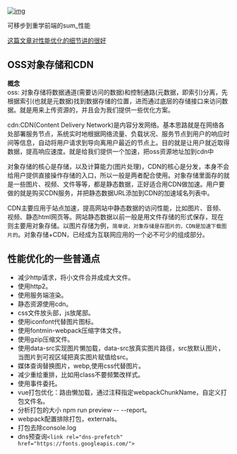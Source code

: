 <a data-fancybox title="img" href="https://p9-juejin.byteimg.com/tos-cn-i-k3u1fbpfcp/c840271dc457409baa0ed1996f38ed04~tplv-k3u1fbpfcp-watermark.awebp">![img](https://p9-juejin.byteimg.com/tos-cn-i-k3u1fbpfcp/c840271dc457409baa0ed1996f38ed04~tplv-k3u1fbpfcp-watermark.awebp)</a>

可移步到重学前端的sum_性能 

[这篇文章对性能优化的细节讲的很好](https://juejin.cn/post/6949896020788690958)

## OSS对象存储和CDN

**概念**<br>
oss: 对象存储将数据通道(需要访问的数据)和控制通路(元数据，即索引)分离，先根据索引(也就是元数据)找到数据存储的位置，进而通过底层的存储接口来访问数据。就是用来上传资源的，并且会为我们提供一些优化方案。

cdn:CDN(Content Delivery Network)是内容分发网络。基本思路就是在网络各处部署服务节点，系统实时地根据网络流量、负载状况、服务节点到用户的响应时间等信息，自动将用户请求到导向离用户最近的节点上。目的就是让用户就近取得数据，提高响应速度。就是给我们提供一个加速，把oss资源地址加到cdn中

对象存储的核心是存储，以及计算能力(图片处理)，CDN的核心是分发，本身不会给用户提供直接操作存储的入口，所以一般是两者配合使用。对象存储里面存的就是一些图片、视频、文件等等，都是静态数据，正好适合用CDN做加速。用户要做的就是购买CDN服务，并把静态数据URL添加到CDN的加速域名列表中。

CDN主要应用于站点加速，提高网站中静态数据的访问性能，比如图片、音频、视频、静态html网页等。网站静态数据以前一般是用文件存储的形式保存，现在则主要用对象存储。以图片存储为例，`简单说，对象存储是存图片的，CDN是加速下载图片的`。对象存储+CDN，已经成为互联网应用的一个必不可少的组成部分。

## 性能优化的一些普通点
- 减少http请求，将小文件合并成成大文件。
- 使用http2。
- 使用服务端渲染。
- 静态资源使用cdn。
- css文件放头部，js放尾部。
- 使用iconfont代替图片图标。
- 使用fontmin-webpack压缩字体文件。
- 使用gzip压缩文件。
- 使用data-src实现图片懒加载，data-src放真实图片路径，src放默认图片，当图片到可视区域把真实图片赋值给src。
- 媒体查询替换图片，webp,使用css代替图片。
- 减少重绘重排，比如用class不要频繁改样式。
- 使用事件委托。
- vue打包优化：路由懒加载，通过注释指定webpackChunkName，自定义打包文件名。
- 分析打包的大小 npm run preview -- --report。
- webpack配置排除打包，externals。
- 打包去除console.log
- dns预查询`<link rel="dns-prefetch" href="https://fonts.googleapis.com/">` 
